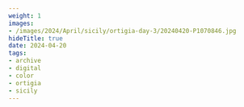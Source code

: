 ```yaml
---
weight: 1
images:
- /images/2024/April/sicily/ortigia-day-3/20240420-P1070846.jpg
hideTitle: true
date: 2024-04-20
tags:
- archive
- digital
- color
- ortigia
- sicily
---
```


